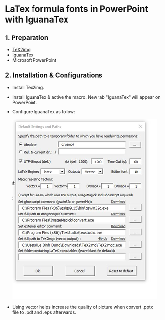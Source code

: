 # LaTex formula fonts in PowerPoint with IguanaTex
## 1. Preparation
* [TeX2img](https://github.com/abenori/TeX2img)
* [IguanaTex](http://www.jonathanleroux.org/software/iguanatex/)
* Microsoft PowerPoint

## 2. Installation & Configurations
* Install Tex2img.
* Install IguanaTex & active the macro. New tab "IguanaTex" will appear on PowerPoint.
* Configure IguanaTex as follow: 

   ![](https://github.com/ledihdug/Howto/blob/master/data/Setting.JPG)
* Using vector helps increase the quality of picture when convert .pptx file to .pdf and .eps afterwards.

